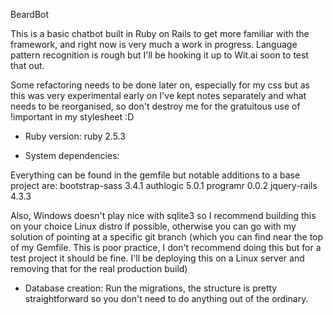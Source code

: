 BeardBot

This is a basic chatbot built in Ruby on Rails to get more familiar with the framework, and right now is very much a work in progress. Language pattern recognition is rough but I'll be hooking it up to Wit.ai soon to test that out.

Some refactoring needs to be done later on, especially for my css but as this was very experimental early on I've kept notes separately and what needs to be reorganised, so don't destroy me for the gratuitous use of !important in my stylesheet :D

* Ruby version: ruby 2.5.3

* System dependencies:

Everything can be found in the gemfile but notable additions to a base project are:
bootstrap-sass 3.4.1
authlogic 5.0.1
programr 0.0.2
jquery-rails 4.3.3

Also, Windows doesn't play nice with sqlite3 so I recommend building this on your choice Linux distro if possible, otherwise you can go with my solution of pointing at a specific git branch (which you can find near the top of my Gemfile. This is poor practice, I don't recommend doing this but for a test project it should be fine. I'll be deploying this on a Linux server and removing that for the real production build)

* Database creation:
Run the migrations, the structure is pretty straightforward so you don't need to do anything out of the ordinary.
